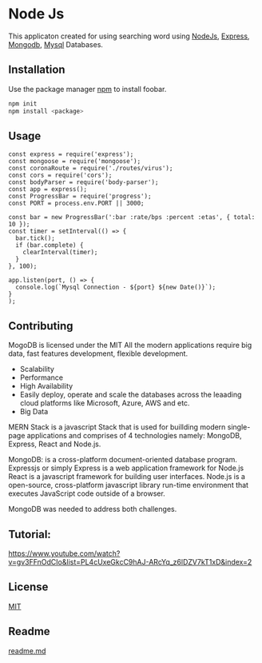 # Node Js

This applicaton created for using searching word using [NodeJs](https://nodejs.org), [Express](https://expressjs.com), [Mongodb](https://www.mongodb.com), [Mysql](https://www.mysql.com) Databases.

## Installation

Use the package manager [npm](https://www.npmjs.com/) to install foobar.

```bash
npm init
npm install <package>
```

## Usage

```nodejs
const express = require('express');
const mongoose = require('mongoose');
const coronaRoute = require('./routes/virus');
const cors = require('cors');
const bodyParser = require('body-parser');
const app = express();
const ProgressBar = require('progress');
const PORT = process.env.PORT || 3000;

const bar = new ProgressBar(':bar :rate/bps :percent :etas', { total: 10 });
const timer = setInterval(() => {
  bar.tick();
  if (bar.complete) {
    clearInterval(timer);
  }
}, 100);

app.listen(port, () => {
  console.log(`Mysql Connection - ${port} ${new Date()}`);
}
);
```

## Contributing

MogoDB is licensed under the MIT
All the modern applications require big data, fast features development, flexible development.

- Scalability
- Performance
- High Availability
- Easily deploy, operate and scale the databases across the leaading cloud platforms like Microsoft, Azure, AWS and etc.  
- Big Data

MERN Stack is a javascript Stack that is used for buillding modern single-page applications and comprises of 4 technologies namely: MongoDB, Express, React and Node.js.

MongoDB: is a cross-platform document-oriented database program.
Expressjs or simply Express is a web application framework for Node.js
React is a javascript framework for building user interfaces.
Node.js is a open-source, cross-platform javascript library run-time environment that executes JavaScript code outside of a browser.


MongoDB was needed to address both challenges.

## Tutorial:

https://www.youtube.com/watch?v=gv3FFnOdCIo&list=PL4cUxeGkcC9hAJ-ARcYq_z6lDZV7kT1xD&index=2



## License

[MIT](https://choosealicense.com/licenses/mit/)

## Readme

[readme.md](https://www.makeareadme.com/)